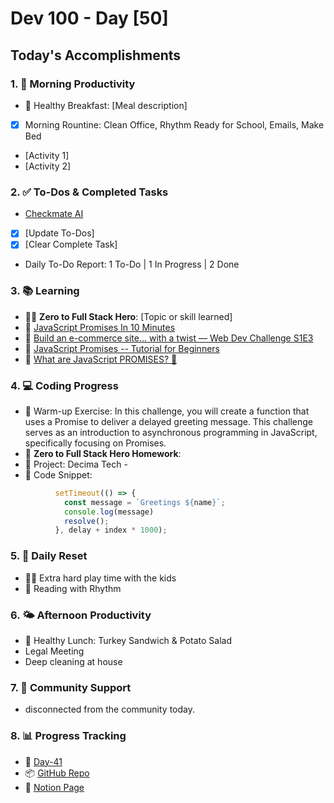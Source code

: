 # Dev 100 - Day [50]

## Today's Accomplishments

### 1. 🌅 Morning Productivity

- 🍳 Healthy Breakfast: [Meal description]
- [x] Morning Rountine: Clean Office, Rhythm Ready for School, Emails, Make Bed
- [Activity 1]
- [Activity 2]

### 2. ✅ To-Dos & Completed Tasks

- [Checkmate AI](https://checkmate-ai.vercel.app/)
- [X] [Update To-Dos]
- [X] [Clear Complete Task]
- Daily To-Do Report: 1 To-Do | 1 In Progress | 2 Done

### 3. 📚 Learning

- 🦸‍♂️ **Zero to Full Stack Hero**: [Topic or skill learned]
- 🔗 [JavaScript Promises In 10 Minutes](https://www.youtube.com/watch?v=DHvZLI7Db8E)
- 🔗 [Build an e-commerce site... with a twist — Web Dev Challenge S1E3](https://www.youtube.com/watch?v=wPL13VR88iY)
- 🔗 [JavaScript Promises -- Tutorial for Beginners](https://www.youtube.com/watch?v=TnhCX0KkPqs)
- 🔗 [What are JavaScript PROMISES? 🤞](https://www.youtube.com/watch?v=NOzi4wBHn0o)

### 4. 💻 Coding Progress

- 🧠 Warm-up Exercise: In this challenge, you will create a function that uses a Promise to deliver a delayed greeting message. This challenge serves as an introduction to asynchronous programming in JavaScript, specifically focusing on Promises.
- 🏫 **Zero to Full Stack Hero Homework**:
- 🦺 Project: Decima Tech - 
- 📝 Code Snippet:

```javascript
          setTimeout(() => {
            const message = `Greetings ${name}`;
            console.log(message)
            resolve();
          }, delay + index * 1000);
```

### 5. 🔄 Daily Reset

- 🏋️‍♂️ Extra hard play time with the kids
- 🧘 Reading with Rhythm

### 6. 🌤️ Afternoon Productivity

- 🍱 Healthy Lunch: Turkey Sandwich & Potato Salad
- Legal Meeting
- Deep cleaning at house

### 7. 🤝 Community Support

- disconnected from the community today.

### 8. 📊 Progress Tracking

- 🏫 [Day-41](https://www.skool.com/universityofcode/dev-100-day-41)
- 📦 [GitHub Repo](https://github.com/Digitl-Alchemyst/dev100/blob/main/Day-41/day41.md)
- 📄 [Notion Page](https://liberating-galley-48d.notion.site/Dev100-Coding-Lifestyle-Challenge-a85ec9fba3ce41f3b29d581a1a85d92b?pvs=4)
